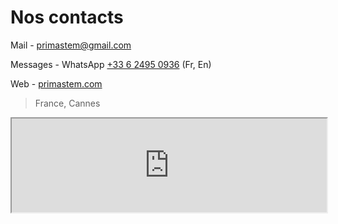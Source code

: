 # Nos contacts

Mail - [primastem@gmail.com](mailto:primastem@gmail.com)

Messages - WhatsApp [+33 6 2495 0936](https://api.whatsapp.com/send?phone=33624950936) (Fr, En)

Web - [primastem.com](http://primastem.com)

> France, Cannes

<iframe width=100% src="https://www.google.com/maps/embed?pb=!1m18!1m12!1m3!1d92551.38938437164!2d6.9270504926141205!3d43.53922815494842!2m3!1f0!2f0!3f0!3m2!1i1024!2i768!4f13.1!3m3!1m2!1s0x12ce8180530cffff%3A0x40819a5fd979e20!2sCannes!5e0!3m2!1sen!2sfr!4v1720692560775!5m2!1sen!2sfr" style="border:1;" allowfullscreen="" loading="lazy" referrerpolicy="no-referrer-when-downgrade"></iframe>